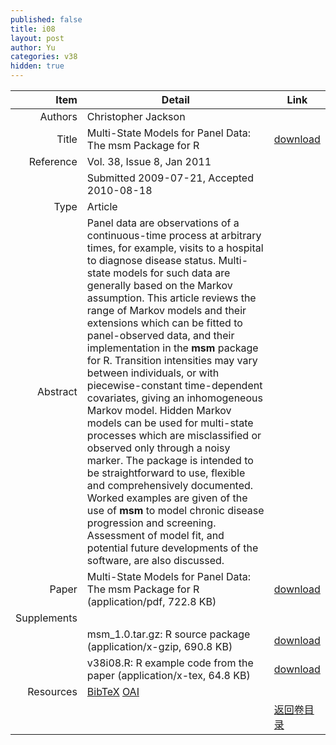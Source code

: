 ```yaml
---
published: false
title: i08
layout: post
author: Yu
categories: v38
hidden: true
---
```


| Item | Detail | Link |
|---:|---|---|
| Authors | Christopher Jackson| |
| Title |Multi-State Models for Panel Data: The msm Package for R | [download](http://www.jstatsoft.org/v38/i08/paper) |
| Reference |Vol. 38, Issue 8, Jan 2011 | |
| | Submitted 2009-07-21, Accepted 2010-08-18| | 
| Type | Article| |
| Abstract | Panel data are observations of a continuous-time process at arbitrary times, for example, visits to a hospital to diagnose disease status. Multi-state models for such data are generally based on the Markov assumption. This article reviews the range of Markov models and their extensions which can be fitted to panel-observed data, and their implementation in the <b>msm</b> package for R. Transition intensities may vary between individuals, or with piecewise-constant time-dependent covariates, giving an inhomogeneous Markov model. Hidden Markov models can be used for multi-state processes which are misclassified or observed only through a noisy marker. The package is intended to be straightforward to use, flexible and comprehensively documented. Worked examples are given of the use of <b>msm</b> to model chronic disease progression and screening. Assessment of model fit, and potential future developments of the software, are also discussed.| |
| Paper | Multi-State Models for Panel Data: The msm Package for R  (application/pdf, 722.8 KB)| [download](http://www.jstatsoft.org/v38/i08/paper) |
| Supplements | | |
| |msm_1.0.tar.gz: R source package  (application/x-gzip, 690.8 KB)|  [download](http://www.jstatsoft.org/v38/i08/supp/1) |
| |v38i08.R:       R example code from the paper  (application/x-tex, 64.8 KB)|  [download](http://www.jstatsoft.org/v38/i08/supp/2) |
| Resources | [BibTeX](http://www.jstatsoft.org/v38/i08/bibtex) [OAI](http://www.jstatsoft.org/oai?verb=GetRecord&identifier=oai.jstatsoft/v38/i08&prefix=oai_dc)| |
| |  | [返回卷目录]({{site.baseurl}}/volume/v38.html) |